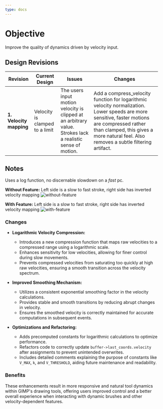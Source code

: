 ```yaml
---
type: docs
---
```


# Objective

Improve the quality of dynamics driven by velocity input.

## Design Revisions

| **Revision**  | **Current Design**  | **Issues**  | **Changes** |
|--------------------------------------------|---------------------------------------------------------------------------------------------|----------------------------------------------------------------------------------------------|-----------------------------------------------------------|
| **1. Velocity mapping** | Velocity is clamped to a limit | The users input motion velocity is clipped at an arbitrary value. Strokes lack a realistic sense of motion. | Add a compress_velocity function for logarithmic velocity normalization. Lower speeds are more sensitive, faster motions are compressed rather than clamped, this gives a more natural feel. Also removes a subtle filtering artifact.|

## Notes

Uses a log function, no discernable slowdown on a _fast_ pc.

**Without Feature:** Left side is a slow to fast stroke, right side has inverted velocity mapping
![without-feature](/images/diagrams/brush-velocity-compression-without-feature.webp)

**With Feature:** Left side is a slow to fast stroke, right side has inverted velocity mapping
![with-feature](/images/diagrams/brush-velocity-compression-with-feature.webp)

### Changes

- **Logarithmic Velocity Compression:**
  - Introduces a new compression function that maps raw velocities to a compressed range using a logarithmic scale.
  - Enhances sensitivity for low velocities, allowing for finer control during slow movements.
  - Prevents compressed velocities from saturating too quickly at high raw velocities, ensuring a smooth transition across the velocity spectrum.

- **Improved Smoothing Mechanism:**
  - Utilizes a consistent exponential smoothing factor in the velocity calculations.
  - Provides stable and smooth transitions by reducing abrupt changes in velocity.
  - Ensures the smoothed velocity is correctly maintained for accurate computations in subsequent events.

- **Optimizations and Refactoring:**
  - Adds precomputed constants for logarithmic calculations to optimize performance.
  - Refactors code to correctly update `buffer->last_coords.velocity` after assignments to prevent unintended overwrites.
  - Includes detailed comments explaining the purpose of constants like `V_MAX`, `k`, and `V_THRESHOLD`, aiding future maintenance and readability.

### **Benefits**

These enhancements result in more responsive and natural tool dynamics within GIMP's drawing tools, offering users improved control and a better overall experience when interacting with dynamic brushes and other velocity-dependent features.
